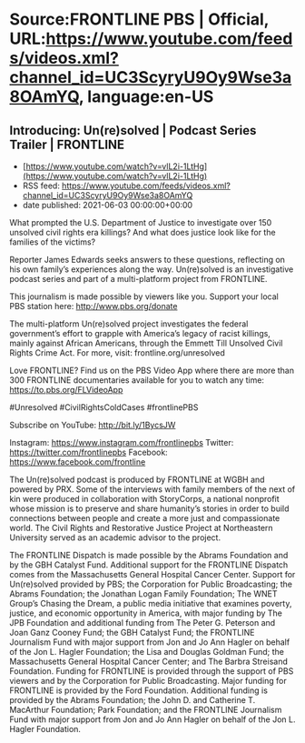 # Source:FRONTLINE PBS | Official, URL:https://www.youtube.com/feeds/videos.xml?channel_id=UC3ScyryU9Oy9Wse3a8OAmYQ, language:en-US

## Introducing: Un(re)solved | Podcast Series Trailer | FRONTLINE
 - [https://www.youtube.com/watch?v=vlL2i-1LtHg](https://www.youtube.com/watch?v=vlL2i-1LtHg)
 - RSS feed: https://www.youtube.com/feeds/videos.xml?channel_id=UC3ScyryU9Oy9Wse3a8OAmYQ
 - date published: 2021-06-03 00:00:00+00:00

What prompted the U.S. Department of Justice to investigate over 150 unsolved civil rights era killings? And what does justice look like for the families of the victims?

Reporter James Edwards seeks answers to these questions, reflecting on his own family’s experiences along the way. Un(re)solved is an investigative podcast series and part of a multi-platform project from FRONTLINE.

This journalism is made possible by viewers like you. Support your local PBS station here: http://www.pbs.org/donate

The multi-platform Un(re)solved project investigates the federal government’s effort to grapple with America’s legacy of racist killings, mainly against African Americans, through the Emmett Till Unsolved Civil Rights Crime Act. For more, visit: frontline.org/unresolved

Love FRONTLINE? Find us on the PBS Video App where there are more than 300 FRONTLINE documentaries available for you to watch any time: https://to.pbs.org/FLVideoApp

#Unresolved #CivilRightsColdCases #frontlinePBS 

Subscribe on YouTube: http://bit.ly/1BycsJW

Instagram: https://www.instagram.com/frontlinepbs
Twitter: https://twitter.com/frontlinepbs
Facebook: https://www.facebook.com/frontline

The Un(re)solved podcast is produced by FRONTLINE at WGBH and powered by PRX. Some of the interviews with family members of the next of kin were produced in collaboration with StoryCorps, a national nonprofit whose mission is to preserve and share humanity’s stories in order to build connections between people and create a more just and compassionate world.  The Civil Rights and Restorative Justice Project at Northeastern University served as an academic advisor to the project.

The FRONTLINE Dispatch is made possible by the Abrams Foundation and by the GBH Catalyst Fund. Additional support for the FRONTLINE Dispatch comes from the Massachusetts General Hospital Cancer Center. Support for Un(re)solved provided by PBS; the Corporation for Public Broadcasting; the Abrams Foundation; the Jonathan Logan Family Foundation; The WNET Group’s Chasing the Dream, a public media initiative that examines poverty, justice, and economic opportunity in America, with major funding by The JPB Foundation and additional funding from The Peter G. Peterson and Joan Ganz Cooney Fund; the GBH Catalyst Fund; the FRONTLINE Journalism Fund with major support from Jon and Jo Ann Hagler on behalf of the Jon L. Hagler Foundation; the Lisa and Douglas Goldman Fund; the Massachusetts General Hospital Cancer Center; and The Barbra Streisand Foundation. Funding for FRONTLINE is provided through the support of PBS viewers and by the Corporation for Public Broadcasting. Major funding for FRONTLINE is provided by the Ford Foundation. Additional funding is provided by the Abrams Foundation; the John D. and Catherine T. MacArthur Foundation; Park Foundation; and the FRONTLINE Journalism Fund with major support from Jon and Jo Ann Hagler on behalf of the Jon L. Hagler Foundation.

